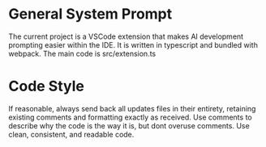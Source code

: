 # General System Prompt

The current project is a VSCode extension that makes AI development prompting easier within the IDE. It is written in typescript and bundled with webpack. The main code is src/extension.ts

# Code Style

If reasonable, always send back all updates files in their entirety, retaining existing comments and formatting exactly as received. Use comments to describe why the code is the way it is, but dont overuse comments. Use clean, consistent, and readable code.
